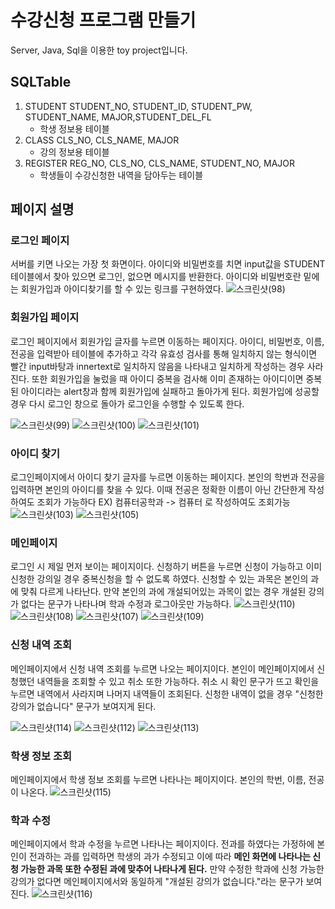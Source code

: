 # 수강신청 프로그램 만들기 
Server, Java, Sql을 이용한 toy project입니다.

## SQLTable
1. STUDENT
   STUDENT_NO, STUDENT_ID, STUDENT_PW, STUDENT_NAME, MAJOR,STUDENT_DEL_FL
   - 학생 정보용 테이블
2. CLASS
    CLS_NO, CLS_NAME, MAJOR
   - 강의 정보용 테이블
3. REGISTER
   REG_NO, CLS_NO, CLS_NAME, STUDENT_NO, MAJOR
   - 학생들이 수강신청한 내역을 담아두는 테이블
     
## 페이지 설명
### 로그인 페이지
서버를 키면 나오는 가장 첫 화면이다.
아이디와 비밀번호를 치면 input값을 STUDENT 테이블에서 찾아 있으면 로그인, 없으면 메시지를 반환한다.
아이디와 비밀번호란 밑에는 회원가입과 아이디찾기를 할 수 있는 링크를 구현하였다.
![스크린샷(98)](https://github.com/hyunsoda/CourseRegisterProgram/assets/145172657/90e353dc-42f0-4fd4-939c-1db2fe72038a)


### 회원가입 페이지
로그인 페이지에서 회원가입 글자를 누르면 이동하는 페이지다.
아이디, 비밀번호, 이름, 전공을 입력받아 테이블에 추가하고 각각 유효성 검사를 통해 일치하지 않는 형식이면 빨간 input바탕과 innertext로 일치하지 않음을 나타내고 일치하게 작성하는 경우 사라진다.
또한 회원가입을 눌렀을 때 아이디 중복을 검사해 이미 존재하는 아이디이면 중복된 아이디라는 alert창과 함께 회원가입에 실패하고 돌아가게 된다.
회원가입에 성공할 경우 다시 로그인 창으로 돌아가 로그인을 수행할 수 있도록 한다.


![스크린샷(99)](https://github.com/hyunsoda/CourseRegisterProgram/assets/145172657/c7e18a95-9b12-422f-b0b9-aac1f3967b15)
![스크린샷(100)](https://github.com/hyunsoda/CourseRegisterProgram/assets/145172657/ce6eaa1f-5cdb-4bf2-8cce-6a3624cd89da)
![스크린샷(101)](https://github.com/hyunsoda/CourseRegisterProgram/assets/145172657/394a2ac6-7d8e-4dfd-a60c-17a3b123530d)

### 아이디 찾기
로그인페이지에서 아이디 찾기 글자를 누르면 이동하는 페이지다.
본인의 학번과 전공을 입력하면 본인의 아이디를 찾을 수 있다.
이때 전공은 정확한 이름이 아닌 간단한게 작성하여도 조회가 가능하다
EX) 컴퓨터공학과  -> 컴퓨터 로 작성하여도 조회가능
![스크린샷(103)](https://github.com/hyunsoda/CourseRegisterProgram/assets/145172657/3c7638b9-9ad2-4b79-a3dd-42e97eff5952)
![스크린샷(105)](https://github.com/hyunsoda/CourseRegisterProgram/assets/145172657/c53d31a6-d73a-484b-bf53-7050177588c7)

### 메인페이지
로그인 시 제일 먼저 보이는 페이지이다.
신청하기 버튼을 누르면 신청이 가능하고 이미 신청한 강의일 경우 중복신청을 할 수 없도록 하였다.
신청할 수 있는 과목은 본인의 과에 맞춰 다르게 나타난다.
만약 본인의 과에 개설되어있는 과목이 없는 경우 개설된 강의가 없다는 문구가 나타나며 학과 수정과 로그아웃만 가능하다.
![스크린샷(110)](https://github.com/hyunsoda/CourseRegisterProgram/assets/145172657/e6f71fb4-80ac-4a6b-83b9-d169b9545b74)
![스크린샷(108)](https://github.com/hyunsoda/CourseRegisterProgram/assets/145172657/db704c7d-586f-402f-9eb0-f770a59e5fe0)
![스크린샷(107)](https://github.com/hyunsoda/CourseRegisterProgram/assets/145172657/b33f9607-f933-4948-bed8-3f8eb619aeb3)
![스크린샷(109)](https://github.com/hyunsoda/CourseRegisterProgram/assets/145172657/8a20d97a-aa2a-473a-acba-6ced5ce301ad)

### 신청 내역 조회
메인페이지에서 신청 내역 조회를 누르면 나오는 페이지이다. 
본인이 메인페이지에서 신청했던 내역들을 조회할 수 있고 취소 또한 가능하다.
취소 시 확인 문구가 뜨고 확인을 누르면 내역에서 사라지며 나머지 내역들이 조회된다.
신청한 내역이 없을 경우 "신청한 강의가 없습니다" 문구가 보여지게 된다.

![스크린샷(114)](https://github.com/hyunsoda/CourseRegisterProgram/assets/145172657/2408884b-99a7-44f0-bc16-f28792a00a37)
![스크린샷(112)](https://github.com/hyunsoda/CourseRegisterProgram/assets/145172657/bc02e735-2dc5-45a2-a44a-a174ea5ea4bb)
![스크린샷(113)](https://github.com/hyunsoda/CourseRegisterProgram/assets/145172657/8210c172-e56d-4058-b811-098e44d20c77)

### 학생 정보 조회
메인페이지에서 학생 정보 조회를 누르면 나타나는 페이지이다.
본인의 학번, 이름, 전공이 나온다.
![스크린샷(115)](https://github.com/hyunsoda/CourseRegisterProgram/assets/145172657/8d06dbd6-3ae6-4074-bc73-98f7d729ee14)

### 학과 수정
메인페이지에서 학과 수정을 누르면 나타나는 페이지이다.
전과를 하였다는 가정하에 본인이 전과하는 과를 입력하면 학생의 과가 수정되고 이에 따라 <b>메인 화면에 나타나는 신청 가능한 과목 또한 수정된 과에 맞추어 나타나게 된다.</b>
만약 수정한 학과에 신청 가능한 강의가 없다면 메인페이지에서와 동일하게 "개설된 강의가 없습니다."라는 문구가 보여진다.
![스크린샷(116)](https://github.com/hyunsoda/CourseRegisterProgram/assets/145172657/370280d6-59e9-472a-81ea-1401b2141bf4)





